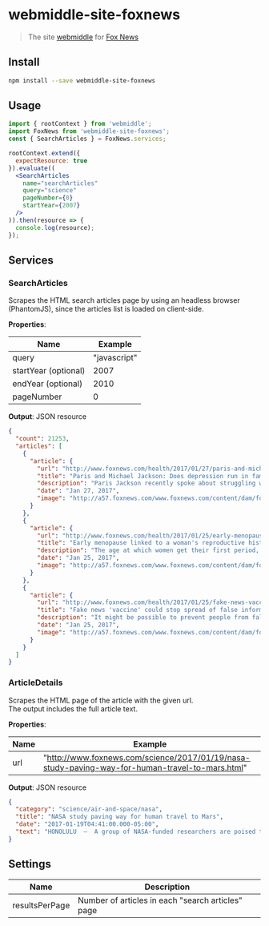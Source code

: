 # webmiddle-site-foxnews

> The site [webmiddle](https://github.com/webmiddle/webmiddle) for [Fox News](http://www.foxnews.com/)

## Install

```bash
npm install --save webmiddle-site-foxnews
```

## Usage

```jsx
import { rootContext } from 'webmiddle';
import FoxNews from 'webmiddle-site-foxnews';
const { SearchArticles } = FoxNews.services;

rootContext.extend({
  expectResource: true
}).evaluate((
  <SearchArticles
    name="searchArticles"
    query="science"
    pageNumber={0}
    startYear={2007}
  />
)).then(resource => {
  console.log(resource);
});
```

## Services

### SearchArticles

Scrapes the HTML search articles page by using an headless browser (PhantomJS), since the articles list is loaded on client-side.

**Properties**:

Name                   | Example
-----------------------|------------------
query                  | "javascript"
startYear (optional)   | 2007
endYear (optional)     | 2010
pageNumber             | 0

**Output**: JSON resource

```json
{
  "count": 21253,
  "articles": [
    {
      "article": {
        "url": "http://www.foxnews.com/health/2017/01/27/paris-and-michael-jackson-does-depression-run-in-families.html",
        "title": "Paris and Michael Jackson: Does depression run in families?",
        "description": "Paris Jackson recently spoke about struggling with both depression and anxiety.",
        "date": "Jan 27, 2017",
        "image": "http://a57.foxnews.com/www.foxnews.com/content/dam/fox-news/images/2017/01/27/180/102/michael-jackson-kids-reuters.jpg"
      }
    },
    {
      "article": {
        "url": "http://www.foxnews.com/health/2017/01/25/early-menopause-linked-to-womans-reproductive-history.html",
        "title": "Early menopause linked to a woman's reproductive history",
        "description": "The age at which women get their first period, along with the number of children they have, may influence when they enter menopause, a new study from Australia finds.",
        "date": "Jan 25, 2017",
        "image": "http://a57.foxnews.com/www.foxnews.com/content/dam/fox-news/images/2017/01/25/180/102/menopause-hot-flashes-istock-large.jpg"
      }
    },
    {
      "article": {
        "url": "http://www.foxnews.com/health/2017/01/25/fake-news-vaccine-could-stop-spread-false-information.html",
        "title": "Fake news 'vaccine' could stop spread of false information",
        "description": "It might be possible to prevent people from falling prey to fake news by \"inoculating\" them with warnings that false information is out there, new research suggests.",
        "date": "Jan 25, 2017",
        "image": "http://a57.foxnews.com/www.foxnews.com/content/dam/fox-news/images/2016/09/20/180/102/senior-using-a-laptop-internet-istock-large.jpg"
      }
    }
  ]
}
```

### ArticleDetails

Scrapes the HTML page of the article with the given url.  
The output includes the full article text.

**Properties**:

Name        | Example
------------|-------------------------------------
url         | "http://www.foxnews.com/science/2017/01/19/nasa-study-paving-way-for-human-travel-to-mars.html"

**Output**: JSON resource

```json
{
  "category": "science/air-and-space/nasa",
  "title": "NASA study paving way for human travel to Mars",
  "date": "2017-01-19T04:41:00.000-05:00",
  "text": "HONOLULU  –  A group of NASA-funded researchers are poised to enter an isolated geodesic dome on..."
}
```

## Settings

Name           | Description
---------------|--------------------------------------------------
resultsPerPage | Number of articles in each "search articles" page
